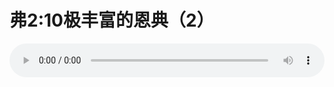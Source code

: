 # 弗2:10极丰富的恩典（2）

<audio style="width: 100%;" preload="false" controls controlslist="nodownload"><source src="//cdn.wechat.edu.pl/audio/mp3/old/12319.mp3" type="audio/mpeg">Your browser does not support the audio element.</audio>


